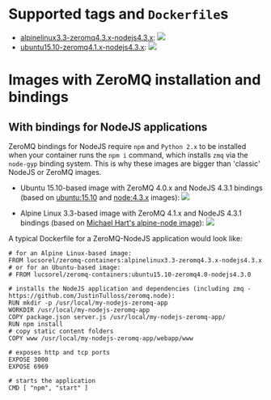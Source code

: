 # Supported tags and `Dockerfile`s
* [alpinelinux3.3-zeromq4.3.x-nodejs4.3.x](https://github.com/lucsorel/zeromq-bindings/tree/master/alpinelinux3.3-zeromq4.3.x-nodejs4.3.x): [![](https://badge.imagelayers.io/lucsorel/zeromq-bindings:alpinelinux3.3-zeromq4.3.x-nodejs4.3.x.svg)](https://imagelayers.io/?images=lucsorel/zeromq-containers:alpinelinux3.3-zeromq4.3.x-nodejs4.3.x 'Alpine Linux-based NodeJS container with ZeroMQ bindings')
* [ubuntu15.10-zeromq4.1.x-nodejs4.3.x](https://github.com/lucsorel/zeromq-bindings/tree/master/ubuntu15.10-zeromq4.0-nodejs4.3.0): [![](https://badge.imagelayers.io/lucsorel/zeromq-bindings:ubuntu15.10-zeromq4.0-nodejs4.3.0.svg)](https://imagelayers.io/?images=lucsorel/zeromq-containers:ubuntu15.10-zeromq4.0-nodejs4.3.0 'Ubuntu-based NodeJS container with ZeroMQ bindings')

# Images with ZeroMQ installation and bindings
## With bindings for NodeJS applications
ZeroMQ bindings for NodeJS require `npm` and `Python 2.x` to be installed when your container runs the `npm i` command, which installs `zmq` via the `node-gyp` binding system. This is why these images are bigger than 'classic' NodeJS or ZeroMQ images.

* Ubuntu 15.10-based image with ZeroMQ 4.0.x and NodeJS 4.3.1 bindings (based on [ubuntu:15.10](https://hub.docker.com/_/ubuntu/) and [node:4.3.x](https://hub.docker.com/_/node/) images): [![](https://badge.imagelayers.io/lucsorel/zeromq-bindings:ubuntu15.10-zeromq4.0-nodejs4.3.0.svg)](https://imagelayers.io/?images=lucsorel/zeromq-containers:ubuntu15.10-zeromq4.0-nodejs4.3.0 'Ubuntu-based NodeJS container with ZeroMQ bindings')

* Alpine Linux 3.3-based image with ZeroMQ 4.1.x and NodeJS 4.3.1 bindings (based on [Michael Hart's alpine-node image](https://hub.docker.com/r/mhart/alpine-node/)): [![](https://badge.imagelayers.io/lucsorel/zeromq-bindings:alpinelinux3.3-zeromq4.3.x-nodejs4.3.x.svg)](https://imagelayers.io/?images=lucsorel/zeromq-containers:alpinelinux3.3-zeromq4.3.x-nodejs4.3.x 'Alpine Linux-based NodeJS container with ZeroMQ bindings')

A typical Dockerfile for a ZeroMQ-NodeJS application would look like:

```
# for an Alpine Linux-based image:
FROM lucsorel/zeromq-containers:alpinelinux3.3-zeromq4.3.x-nodejs4.3.x
# or for an Ubuntu-based image:
# FROM lucsorel/zeromq-containers:ubuntu15.10-zeromq4.0-nodejs4.3.0

# installs the NodeJS application and dependencies (including zmq - https://github.com/JustinTulloss/zeromq.node):
RUN mkdir -p /usr/local/my-nodejs-zeromq-app
WORKDIR /usr/local/my-nodejs-zeromq-app
COPY package.json server.js /usr/local/my-nodejs-zeromq-app/
RUN npm install
# copy static content folders
COPY www /usr/local/my-nodejs-zeromq-app/webapp/www

# exposes http and tcp ports
EXPOSE 3000
EXPOSE 6969

# starts the application
CMD [ "npm", "start" ]
```
